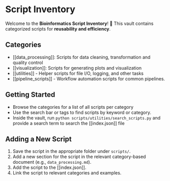 # Script Inventory

Welcome to the **Bioinformatics Script Inventory**! 🚀 This vault contains categorized scripts for **reusability and efficiency**.

## Categories

- [[data_processing]]: Scripts for data cleaning, transformation and quality control
- [[visualization]]: Scripts for generating plots and visualization
- [[utilities]] - Helper scripts for file I/O, logging, and other tasks
- [[pipeline_scripts]] - Workflow automation scripts for common pipelines.

## Getting Started

- Browse the categories for a list of all scripts per category
- Use the search bar or tags to find scripts by keyword or category.
- Inside the vault, run `python scripts/utilities/search_scripts.py` and provide a search term to search the [[index.json]] file

## Adding a New Script

1. Save the script in the appropriate folder under `scripts/`.
2. Add a new section for the script in the relevant category-based document (e.g., `data_processing.md`).
3. Add the script to the [[index.json]].
4. Link the script to relevant categories and examples.



